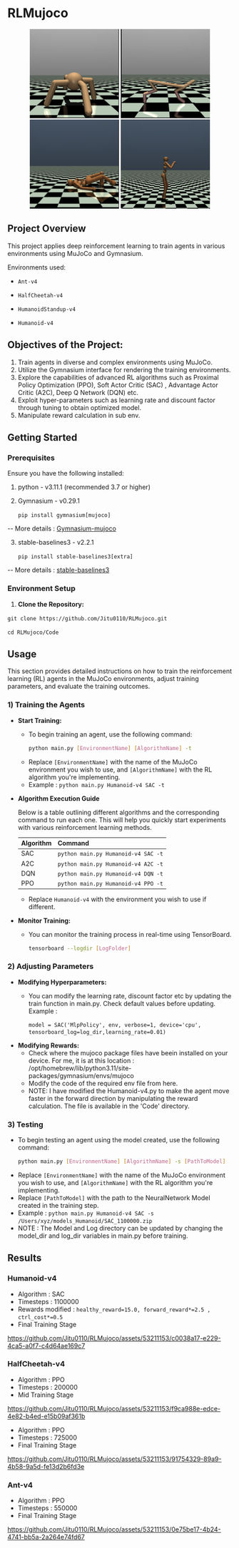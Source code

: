 # RLMujoco

<p align="center">
 <img src="Gallery/Ant.png" width="200" height="200" title="Ant-v4" />
  <img src="Gallery/HalfCheetah.png" width="200" height="200" title="HalfCheetah-v4" />
  <img src="Gallery/HumanoidStandup.png" width="200" height="200" title="HumanoidStandup-v4"/>
  <img src="Gallery/Humanoid.png" width="200" height="200" title="Humanoid-v4"/>
</p>


## Project Overview
This project applies deep reinforcement learning to train agents in various environments using MuJoCo and Gymnasium.


Environments used:

 - `Ant-v4 `
 
 - `HalfCheetah-v4 `
 
 - `HumanoidStandup-v4 `
 
 - `Humanoid-v4 `


## Objectives of the Project:

1) Train agents in diverse and complex environments using MuJoCo.
2) Utilize the Gymnasium interface for rendering the training environments.
3) Explore the capabilities of advanced RL algorithms such as Proximal Policy Optimization (PPO), Soft Actor Critic (SAC) , Advantage Actor Critic (A2C), Deep Q Network (DQN) etc.
4) Exploit hyper-parameters such as learning rate and discount factor through tuning to obtain optimized model.
5) Manipulate reward calculation in sub env.


## Getting Started
### Prerequisites
Ensure you have the following installed:

 1) python - v3.11.1 (recommended 3.7 or higher)
 
 2) Gymnasium - v0.29.1

    `pip install gymnasium[mujoco]`

  --  More details : [Gymnasium-mujoco](https://gymnasium.farama.org/environments/mujoco/)


 3) stable-baselines3 - v2.2.1
    
    `pip install stable-baselines3[extra]`

 -- More details : [stable-baselines3](https://stable-baselines3.readthedocs.io/en/master/guide/install.html)


 ### Environment Setup
1. **Clone the Repository:**

`git clone https://github.com/Jitu0110/RLMujoco.git`

`cd RLMujoco/Code`


## Usage

This section provides detailed instructions on how to train the reinforcement learning (RL) agents in the MuJoCo environments, adjust training parameters, and evaluate the training outcomes.

### 1) Training the Agents
- **Start Training:**
  - To begin training an agent, use the following command:
    ```bash
    python main.py [EnvironmentName] [AlgorithmName] -t
    ```
  - Replace `[EnvironmentName]` with the name of the MuJoCo environment you wish to use, and `[AlgorithmName]` with the RL algorithm you're implementing.
  - Example :  `python main.py Humanoid-v4 SAC -t`
 
- **Algorithm Execution Guide**

  Below is a table outlining different algorithms and the corresponding command to run each one. This will help you quickly start 
  experiments with various reinforcement learning methods.

  | Algorithm | Command                         |
  |-----------|-----------------------------------------------|
  | SAC       | `python main.py Humanoid-v4 SAC -t`          |
  | A2C       | `python main.py Humanoid-v4 A2C -t`          |
  | DQN       | `python main.py Humanoid-v4 DQN -t`          |
  | PPO       | `python main.py Humanoid-v4 PPO -t`          |

  - Replace `Humanoid-v4` with the environment you wish to use if different.


- **Monitor Training:**
  - You can monitor the training process in real-time using TensorBoard.
    ```bash
    tensorboard --logdir [LogFolder]

    ```


### 2) Adjusting Parameters
- **Modifying Hyperparameters:**
  - You can modify the learning rate, discount factor etc by updating the train function in main.py. Check default values before updating.
    Example :
    
        model = SAC('MlpPolicy', env, verbose=1, device='cpu', tensorboard_log=log_dir,learning_rate=0.01)

- **Modifying Rewards:**
  - Check where the mujoco package files have beein installed on your device. For me, it is at this location : /opt/homebrew/lib/python3.11/site-packages/gymnasium/envs/mujoco
  -  Modify the code of the required env file from here.
  -  NOTE: I have modified the Humanoid-v4.py to make the agent move faster in the forward direction by manipulating the reward calculation. The file is available in the 'Code' directory.


### 3) Testing
  - To begin testing an agent using the model created, use the following command:
    ```bash
    python main.py [EnvironmentName] [AlgorithmName] -s [PathToModel]
    ```
  - Replace `[EnvironmentName]` with the name of the MuJoCo environment you wish to use, and `[AlgorithmName]` with the RL algorithm you're implementing.
  - Replace `[PathToModel]` with the path to the NeuralNetwork Model created in the training step.
  - Example :  `python main.py Humanoid-v4 SAC -s /Users/xyz/models_Humanoid/SAC_1100000.zip`
  - NOTE : The Model and Log directory can be updated by changing the model_dir and log_dir variables in main.py before training.



## Results

### Humanoid-v4
 - Algorithm : SAC
 - Timesteps : 1100000
 - Rewards modified : `healthy_reward=15.0, forward_reward*=2.5 , ctrl_cost*=0.5`
 - Final Training Stage
   
https://github.com/Jitu0110/RLMujoco/assets/53211153/c0038a17-e229-4ca5-a0f7-c4d64ae169c7


### HalfCheetah-v4

 - Algorithm : PPO
 - Timesteps : 200000
 - Mid Training Stage

https://github.com/Jitu0110/RLMujoco/assets/53211153/f9ca988e-edce-4e82-b4ed-e15b09af361b


 - Algorithm : PPO
 - Timesteps : 725000
 - Final Training Stage
   
https://github.com/Jitu0110/RLMujoco/assets/53211153/91754329-89a9-4b58-9a5d-fe13d2b6fd3e



### Ant-v4

 - Algorithm : PPO
 - Timesteps : 550000
 - Final Training Stage

https://github.com/Jitu0110/RLMujoco/assets/53211153/0e75be17-4b24-4741-bb5a-2a264e74fd67






 
 
 
 


